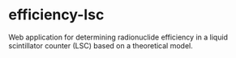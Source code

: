# efficiency-lsc
Web application for determining radionuclide efficiency in a liquid scintillator counter (LSC) based on a theoretical model.
